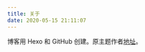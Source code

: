 ```yaml
---
title: 关于
date: 2020-05-15 21:11:07
---
```

博客用 Hexo 和 GitHub 创建。原主题作者[地址](https://github.com/sanjinhub/hexo-theme-geek)。  
<br>
<br>
<br>
<br>
<br>

<br>





    
      
        
          
            
              
                
                  
                    
                      
                        
                          
                            
                              
                                
                                  
                                    
                                      
                                        
                                          
                                            
                                              
                                                
                                                  
                                                    
                                                      
                                                        
                                                         
                                                          
                                                           


                                                               
                                                                
                                                                  

                                                                   

